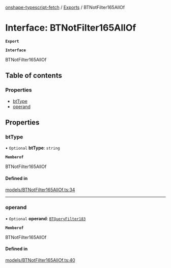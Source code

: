 [onshape-typescript-fetch](../README.md) / [Exports](../modules.md) / BTNotFilter165AllOf

# Interface: BTNotFilter165AllOf

**`Export`**

**`Interface`**

BTNotFilter165AllOf

## Table of contents

### Properties

- [btType](BTNotFilter165AllOf.md#bttype)
- [operand](BTNotFilter165AllOf.md#operand)

## Properties

### btType

• `Optional` **btType**: `string`

**`Memberof`**

BTNotFilter165AllOf

#### Defined in

[models/BTNotFilter165AllOf.ts:34](https://github.com/toebes/onshape-typescript-fetch/blob/3e11ae1/models/BTNotFilter165AllOf.ts#L34)

___

### operand

• `Optional` **operand**: [`BTQueryFilter183`](BTQueryFilter183.md)

**`Memberof`**

BTNotFilter165AllOf

#### Defined in

[models/BTNotFilter165AllOf.ts:40](https://github.com/toebes/onshape-typescript-fetch/blob/3e11ae1/models/BTNotFilter165AllOf.ts#L40)

